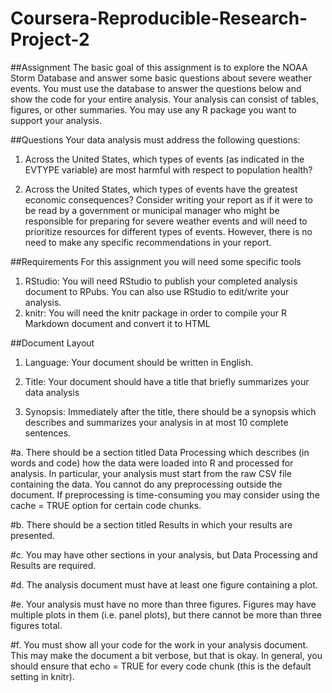 # Coursera-Reproducible-Research-Project-2
##Assignment
The basic goal of this assignment is to explore the NOAA Storm Database and answer some basic questions about severe weather events. You must use the database to answer the questions below and show the code for your entire analysis. Your analysis can consist of tables, figures, or other summaries. You may use any R package you want to support your analysis.

##Questions
Your data analysis must address the following questions:
1. Across the United States, which types of events (as indicated in the EVTYPE variable) are most harmful with respect to population health?

2. Across the United States, which types of events have the greatest economic consequences?
Consider writing your report as if it were to be read by a government or municipal manager who might be responsible for preparing for severe weather events and will need to prioritize resources for different types of events. However, there is no need to make any specific recommendations in your report.

##Requirements
For this assignment you will need some specific tools
1. RStudio: You will need RStudio to publish your completed analysis document to RPubs. You can also use RStudio to edit/write your analysis.
2. knitr: You will need the knitr package in order to compile your R Markdown document and convert it to HTML

##Document Layout
1. Language: Your document should be written in English.

2. Title: Your document should have a title that briefly summarizes your data analysis

3. Synopsis: Immediately after the title, there should be a synopsis which describes and summarizes your analysis in at most 10 complete sentences.

#a. There should be a section titled Data Processing which describes (in words and code) how the data were loaded into R and processed for analysis. In particular, your analysis must start from the raw CSV file containing the data. You cannot do any preprocessing outside the document. If preprocessing is time-consuming you may consider using the 
cache = TRUE option for certain code chunks.

#b. There should be a section titled Results in which your results are presented.

#c. You may have other sections in your analysis, but Data Processing and Results are required.

#d. The analysis document must have at least one figure containing a plot.

#e. Your analysis must have no more than three figures. Figures may have multiple plots in them (i.e. panel plots), but there cannot be more than three figures total.

#f. You must show all your code for the work in your analysis document. This may make the document a bit verbose, but that is okay. In general, you should ensure that echo = TRUE for every code chunk (this is the default setting in knitr).
